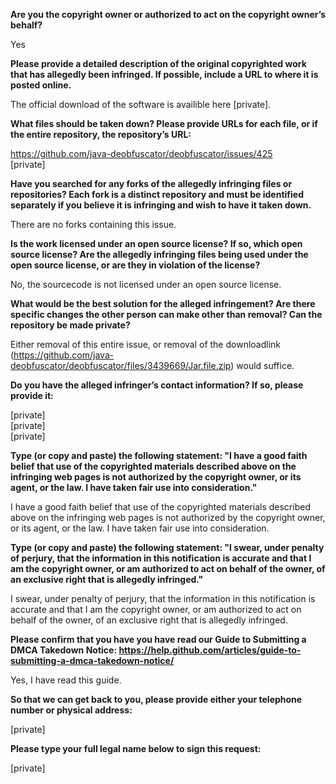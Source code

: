 **Are you the copyright owner or authorized to act on the copyright owner’s behalf?**

Yes

**Please provide a detailed description of the original copyrighted work that has allegedly been infringed. If possible, include a URL to where it is posted online.** 

The official download of the software is availible here [private].

**What files should be taken down? Please provide URLs for each file, or if the entire repository, the repository’s URL:**

https://github.com/java-deobfuscator/deobfuscator/issues/425     
[private]

**Have you searched for any forks of the allegedly infringing files or repositories? Each fork is a distinct repository and must be identified separately if you believe it is infringing and wish to have it taken down.** 

There are no forks containing this issue.

**Is the work licensed under an open source license? If so, which open source license? Are the allegedly infringing files being used under the open source license, or are they in violation of the license?** 

No, the sourcecode is not licensed under an open source license.

**What would be the best solution for the alleged infringement? Are there specific changes the other person can make other than removal? Can the repository be made private?**

Either removal of this entire issue, or removal of the downloadlink (https://github.com/java-deobfuscator/deobfuscator/files/3439669/Jar.file.zip) would suffice.

**Do you have the alleged infringer’s contact information? If so, please provide it:**

[private]  
[private]  
[private]

**Type (or copy and paste) the following statement: "I have a good faith belief that use of the copyrighted materials described above on the infringing web pages is not authorized by the copyright owner, or its agent, or the law. I have taken fair use into consideration."** 

I have a good faith belief that use of the copyrighted materials described above on the infringing web pages is not authorized by the copyright owner, or its agent, or the law. I have taken fair use into consideration.

**Type (or copy and paste) the following statement: "I swear, under penalty of perjury, that the information in this notification is accurate and that I am the copyright owner, or am authorized to act on behalf of the owner, of an exclusive right that is allegedly infringed."** 

I swear, under penalty of perjury, that the information in this notification is accurate and that I am the copyright owner, or am authorized to act on behalf of the owner, of an exclusive right that is allegedly infringed.

**Please confirm that you have you have read our Guide to Submitting a DMCA Takedown Notice: https://help.github.com/articles/guide-to-submitting-a-dmca-takedown-notice/**

Yes, I have read this guide.

**So that we can get back to you, please provide either your telephone number or physical address:**

[private]

**Please type your full legal name below to sign this request:** 

[private]
